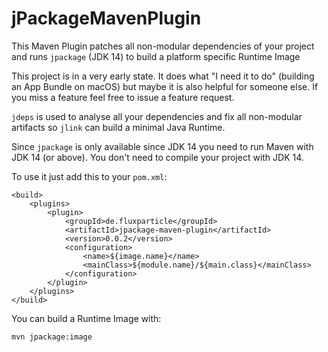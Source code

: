 # jPackageMavenPlugin
This Maven Plugin patches all non-modular dependencies of your project and runs `jpackage` (JDK 14) to build a platform specific Runtime Image

This project is in a very early state. It does what "I need it to do" (building an App Bundle on macOS) but maybe it is also helpful for someone else. If you miss a feature feel free to issue a feature request.

`jdeps` is used to analyse all your dependencies and fix all non-modular artifacts so `jlink` can build a minimal Java Runtime.

Since `jpackage` is only available since JDK 14 you need to run Maven with JDK 14 (or above). You don't need to compile your project with JDK 14.

To use it just add this to your `pom.xml`:

    <build>
        <plugins>
            <plugin>
                <groupId>de.fluxparticle</groupId>
                <artifactId>jpackage-maven-plugin</artifactId>
                <version>0.0.2</version>
                <configuration>
                    <name>${image.name}</name>
                    <mainClass>${module.name}/${main.class}</mainClass>
                </configuration>
            </plugin>
        </plugins>
    </build>

You can build a Runtime Image with:

    mvn jpackage:image
    
